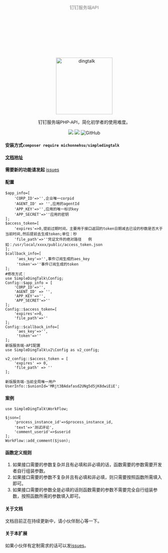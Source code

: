 <p align="center" style="color:gray;font-family: Arial, Helvetica, sans-serif; margin:150px 0;">钉钉服务端API</p>
<p align="center">
<a href="https://developers.dingtalk.com/?spm=ding_open_doc.document.0.0.3a2565733BtFVA">
<img src="https://images.gitee.com/uploads/images/2021/1006/105453_40454723_8010855.png" alt="dingtalk" width="180"/>
</a>
</p>
<p align="center" style="font-family: Arial, Helvetica, sans-serif;">钉钉服务端PHP-API，简化初学者的使用难度。</p>
<p align="center">
<img src="https://img.shields.io/badge/PHP-7.3+-green" />
<img src="https://img.shields.io/badge/release-1.0.1-orange" />
<img alt="GitHub" src="https://img.shields.io/github/license/MichonneHsu/simple-dingtalk">
</p>

#### 安装方式`composer require michonnehsu/simpledingtalk`
#### [文档地址](https://gitee.com/michonnehsu/simple-dingtalk/wikis/pages)
**需要新的功能请发起** [issues](https://gitee.com/michonnehsu/simple-dingtalk/issues)  
#### 配置
```
$app_info=[
    'CORP_ID'=>'',企业唯一corpid
    'AGENT_ID' => '',应用的agentId
    'APP_KEY'=>'',应用的唯一标识key
    'APP_SECRET'=>''应用的密钥
];
$access_token=[
    'expires'=>0,提前过期时间，主要用于接口返回的token日期减去已设的秒数是否大于当前时间,然后提前去生成token;单位：秒
    'file_path'=>''凭证文件的绝对路径   例如：/usr/local/xxxx/public/access_token.json
];
$callback_info=[
     'aes_key'=>'',事件订阅生成的aes_key
     'token'=>''事件订阅生成的token
];
#修改方式：
use SimpleDingTalk\Config;
Config::$app_info = [
    'CORP_ID'=>'',
    'AGENT_ID' => '',
    'APP_KEY'=>'',
    'APP_SECRET'=>''
];
Config::$access_token=[
    'expires'=>0,
    'file_path'=>''
];
Config::$callback_info=[
     'aes_key'=>'',
     'token'=>''
];
新版服务端-API配置
use SimpleDingTalk\v2\Config as v2_config;

v2_config::$access_token = [
    'expires' => 0,
    'file_path' => ''
];

新版服务端-当前全局唯一用户
UserInfo::$unionId='MRjt3BAdafasd2UNg5d5jK8dwiEiE';
```
#### 案例
```
use SimpleDingTalk\WorkFlow;

$json=[
    'process_instance_id'=>$process_instance_id,
    'text'=>'测试评论',
    'comment_userid'=>$userid
];
WorkFlow::add_comment($json);
```
#### 函数定义规则
1. 如果接口需要的参数复杂并且有必填和非必填的话，函数需要的参数需要开发者自行组装参数。
2. 如果接口需要的参数不复杂并且有必填和非必填，则只需要按照函数所需填入即可。
3. 如果接口需要的参数全是必填的话则函数需要的参数不需要完全自行组装参数，按照函数所需的参数填入即可。
#### 关于文档
文档目前正在持续更新中，请小伙伴耐心等一下。
#### 关于本扩展
如果小伙伴有定制需求的话可以发[issues](https://gitee.com/michonnehsu/simple-dingtalk/issues)。